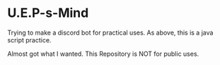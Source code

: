 # U.E.P-s-Mind
Trying to make a discord bot for practical uses.
As above, this is a java script practice.

Almost got what I wanted.
This Repository is NOT for public uses.
